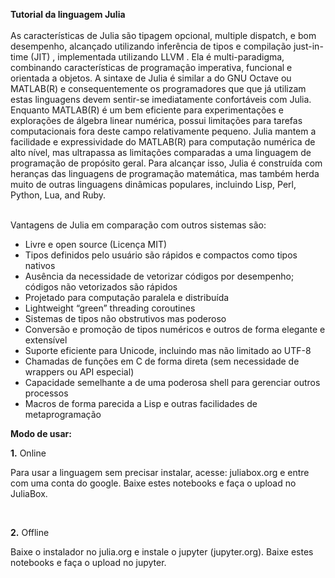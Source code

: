 <html>
  <head>
    <meta content="text/html; charset=windows-1252" http-equiv="content-type">
    <title></title>
  </head>
  <body>
    <p><span style="font-weight: bold;">Tutorial da linguagem Julia</span><br>
      <br>
      As características de Julia são tipagem opcional, multiple dispatch, e bom
      desempenho, alcançado utilizando inferência de tipos e compilação
      just-in-time (JIT) , implementada utilizando LLVM . Ela é multi-paradigma,
      combinando características de programação imperativa, funcional e
      orientada a objetos. A sintaxe de Julia é similar a do GNU Octave ou
      MATLAB(R) e consequentemente os programadores que que já utilizam estas
      linguagens devem sentir-se imediatamente confortáveis com Julia. Enquanto
      MATLAB(R) é um bem eficiente para experimentações e explorações de álgebra
      linear numérica, possui limitações para tarefas computacionais fora deste
      campo relativamente pequeno. Julia mantem a facilidade e expressividade do
      MATLAB(R) para computação numérica de alto nível, mas ultrapassa as
      limitações comparadas a uma linguagem de programação de propósito geral.
      Para alcançar isso, Julia é construída com heranças das linguagens de
      programação matemática, mas também herda muito de outras linguagens
      dinâmicas populares, incluindo Lisp, Perl, Python, Lua, and Ruby.</p>
    <p><br>
      Vantagens de Julia em comparação com outros sistemas são:</p>
    <ul>
      <li>Livre e open source (Licença MIT)</li>
      <li>Tipos definidos pelo usuário são rápidos e compactos como tipos
        nativos</li>
      <li>Ausência da necessidade de vetorizar códigos por desempenho; códigos
        não vetorizados são rápidos</li>
      <li>Projetado para computação paralela e distribuída</li>
      <li>Lightweight “green” threading coroutines </li>
      <li>Sistemas de tipos não obstrutivos mas poderoso</li>
      <li>Conversão e promoção de tipos numéricos e outros de forma elegante e
        extensível</li>
      <li>Suporte eficiente para Unicode, incluindo mas não limitado ao UTF-8</li>
      <li>Chamadas de funções em C de forma direta (sem necessidade de wrappers
        ou API especial)</li>
      <li>Capacidade semelhante a de uma poderosa shell para gerenciar outros
        processos</li>
      <li>Macros de forma parecida a Lisp e outras facilidades de
        metaprogramação</li>
    </ul>
    <p><span style="font-weight: bold;">Modo de usar:</span></p>
    <p><strong>1.</strong> Online</p>
    <p>Para usar a linguagem sem precisar instalar, acesse: juliabox.org
      e entre com uma conta do google. Baixe estes notebooks e faça o upload no
      JuliaBox.</p>
    <p><br>
    </p>
    <p><strong>2.</strong> Offline</p>
    <p>Baixe o instalador no julia.org e instale o jupyter (jupyter.org). Baixe
      estes notebooks e faça o upload no jupyter.</p>
  </body>
</html>
